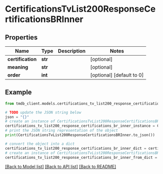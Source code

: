 # CertificationsTvList200ResponseCertificationsBRInner


## Properties

Name | Type | Description | Notes
------------ | ------------- | ------------- | -------------
**certification** | **str** |  | [optional] 
**meaning** | **str** |  | [optional] 
**order** | **int** |  | [optional] [default to 0]

## Example

```python
from tmdb_client.models.certifications_tv_list200_response_certifications_br_inner import CertificationsTvList200ResponseCertificationsBRInner

# TODO update the JSON string below
json = "{}"
# create an instance of CertificationsTvList200ResponseCertificationsBRInner from a JSON string
certifications_tv_list200_response_certifications_br_inner_instance = CertificationsTvList200ResponseCertificationsBRInner.from_json(json)
# print the JSON string representation of the object
print(CertificationsTvList200ResponseCertificationsBRInner.to_json())

# convert the object into a dict
certifications_tv_list200_response_certifications_br_inner_dict = certifications_tv_list200_response_certifications_br_inner_instance.to_dict()
# create an instance of CertificationsTvList200ResponseCertificationsBRInner from a dict
certifications_tv_list200_response_certifications_br_inner_from_dict = CertificationsTvList200ResponseCertificationsBRInner.from_dict(certifications_tv_list200_response_certifications_br_inner_dict)
```
[[Back to Model list]](../README.md#documentation-for-models) [[Back to API list]](../README.md#documentation-for-api-endpoints) [[Back to README]](../README.md)


